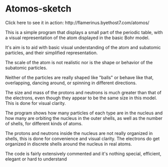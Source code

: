 <h1>Atomos-sketch</h1>
Click here to see it in action: http://flamerinus.byethost7.com/atomos/
<p>This is a simple program that displays a small part of the periodic table, with a visual representation of the atom displayed in the basic Bohr model.</p>
<p>It's aim is to aid with basic visual understanding of the atom and subatomic particles, and their simplified representation.</p>
<p>The scale of the atom is not realistic nor is the shape or behavior of the subatomic particles.</p>
<p>Neither of the particles are really shaped like "balls" or behave like that, overlapping, dancing around, or spinning in different directions.</p>
<p>The size and mass of the protons and neutrons is much greater than that of the electrons, even though they appear to be the same size in this model. This is done for visual clarity.</p>
<p>The program shows how many particles of each type are in the nucleus and how many are orbiting the nucleus in the outer shells, as well as the number of shells, for different kinds of atoms.</p>
<p>The protons and neutrons inside the nucleus are not really organized in shells, this is done for convenience and visual clarity.
The electrons do get organized in discrete shells around the nucleus in real atoms.</p>
<p>The code is fairly extensively commented and it's nothing special, efficient, elegant or hard to understand</p>
